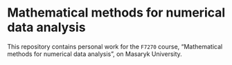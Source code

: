 Mathematical methods for numerical data analysis
================================================
This repository contains personal work for the `F7270` course,
“Mathematical methods for numerical data analysis”,
on Masaryk University.
